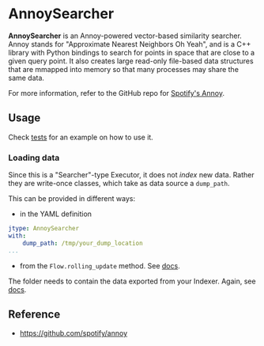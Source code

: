 # AnnoySearcher

**AnnoySearcher** is an Annoy-powered vector-based similarity searcher. Annoy stands for "Approximate Nearest Neighbors Oh Yeah", and is a C++ library with Python bindings to search for points in space that are close to a given query point. It also creates large read-only file-based data structures that are mmapped into memory so that many processes may share the same data.

For more information, refer to the GitHub repo for [Spotify's Annoy](https://github.com/spotify/annoy).



## Usage

Check [tests](tests) for an example on how to use it.

### Loading data

Since this is a "Searcher"-type Executor, it does not _index_ new data. Rather they are write-once classes, which take as data source a `dump_path`. 

This can be provided in different ways:

- in the YAML definition
  
```yaml
jtype: AnnoySearcher
with:
    dump_path: /tmp/your_dump_location
...
```

- from the `Flow.rolling_update` method. See [docs](https://docs.jina.ai/advanced/experimental/indexers/).

The folder needs to contain the data exported from your Indexer. Again, see [docs](https://docs.jina.ai/advanced/experimental/indexers/).

## Reference

- https://github.com/spotify/annoy

<!-- version=v0.2 -->
